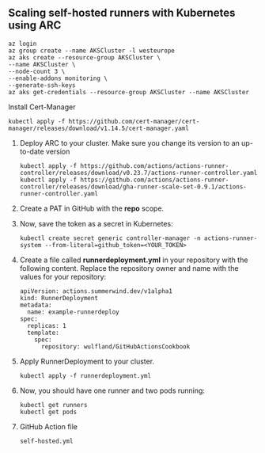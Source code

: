## Scaling self-hosted runners with Kubernetes using ARC

```
az login
az group create --name AKSCluster -l westeurope
az aks create --resource-group AKSCluster \
--name AKSCluster \
--node-count 3 \
--enable-addons monitoring \
--generate-ssh-keys
az aks get-credentials --resource-group AKSCluster --name AKSCluster
```

Install Cert-Manager

```
kubectl apply -f https://github.com/cert-manager/cert-manager/releases/download/v1.14.5/cert-manager.yaml
```

1. Deploy ARC to your cluster. Make sure you change its version to an up-to-date version

   ```
   kubectl apply -f https://github.com/actions/actions-runner-controller/releases/download/v0.23.7/actions-runner-controller.yaml
   kubectl apply -f https://github.com/actions/actions-runner-controller/releases/download/gha-runner-scale-set-0.9.1/actions-runner-controller.yaml
   ```

2. Create a PAT in GitHub with the **repo** scope.
   
3. Now, save the token as a secret in Kubernetes:

   ```
   kubectl create secret generic controller-manager -n actions-runner-system --from-literal=github_token=<YOUR_TOKEN>
   ```

4. Create a file called **runnerdeployment.yml** in your repository with the following content. Replace the repository owner and name with the values for your repository:

   ```
   apiVersion: actions.summerwind.dev/v1alpha1
   kind: RunnerDeployment
   metadata:
     name: example-runnerdeploy
   spec:
     replicas: 1
     template:
       spec:
         repository: wulfland/GitHubActionsCookbook
   ```

5. Apply RunnerDeployment to your cluster.

   ```
   kubectl apply -f runnerdeployment.yml
   ```

6. Now, you should have one runner and two pods running:

   ```
   kubectl get runners
   kubectl get pods
   ```

7. GitHub Action file

   ```
   self-hosted.yml
   ```
